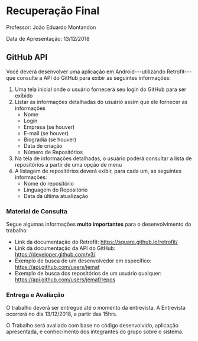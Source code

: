 # Recuperação Final

Professor: João Eduardo Montandon

Data de Apresentação: 13/12/2018

## GitHub API

Você deverá desenvolver uma aplicação em Android---utilizando Retrofit---que consulte a API do GitHub para exibir as seguintes informações:

1. Uma tela inicial onde o usuário fornecerá seu login do GitHub para ser exibido
1. Listar as informações detalhadas do usuário assim que ele fornecer as informações
    * Nome
    * Login
    * Empresa (se houver)
    * E-mail (se houver)
    * Biogradia (se houver)
    * Data de criação
    * Número de Repositórios
1. Na tela de informações detalhadas, o usuário poderá consultar a lista de repositórios a partir de uma opção de menu
1. A listagem de repositórios deverá exibir, para cada um, as seguintes informações:
    * Nome do repositório
    * Linguagem do Repositório
    * Data da última atualização

### Material de Consulta

Segue algumas informações **muito importantes** para o desenvolvimento do trabalho:

* Link da documentação do Retrofit: https://square.github.io/retrofit/
* Link da documentação da API do GitHub: https://developer.github.com/v3/
* Exemplo de busca de um desenvolvedor em específico: https://api.github.com/users/jemaf
* Exemplo de busca dos repositórios de um usuário qualquer: https://api.github.com/users/jemaf/repos

### Entrega e Avaliação

O trabalho deverá ser entregue até o momento da entrevista. A Entrevista ocorrerá no dia 13/12/2018, a partir das 15hrs.

O Trabalho será avaliado com base no código desenvolvido, aplicação apresentada, e conhecimento dos integrantes do grupo sobre o sistema.